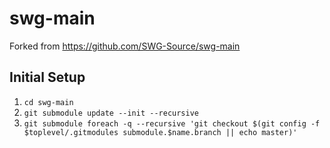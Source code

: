 # swg-main
Forked from https://github.com/SWG-Source/swg-main

## Initial Setup
 1. `cd swg-main`
 2. `git submodule update --init --recursive`
 3. `git submodule foreach -q --recursive 'git checkout $(git config -f $toplevel/.gitmodules submodule.$name.branch || echo master)'`
